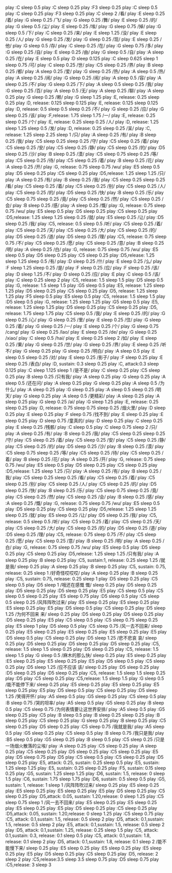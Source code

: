 play :C
sleep 0.5
play :C
sleep 0.25
play :F3
sleep 0.25
play :C
sleep 0.5
play :C
sleep 0.25
play :F3
sleep 0.25
play :C
sleep 2
/看/
play :E
sleep 0.25
/着/
play :G
sleep 0.25
/飞/
play :G
sleep 0.25
/舞/
play :E
sleep 0.25
/的/
play :G
sleep 0.5
/尘/
play :E
sleep 0.25
/埃/
play :G
sleep 0.75
/掉/
play :G
sleep 0.5
/下/
play :C
sleep 0.25
/来/
play :E
sleep 1.25
/没/
play :E
sleep 0.25
/人/
play :G
sleep 0.25
/发/
play :G
sleep 0.25
/现/
play :E
sleep 0.25
/他/
play :G
sleep 0.5
/存/
play :C
sleep 0.25
/在/
play :G
sleep 0.75
/多/
play :G
sleep 0.25
/自/
play :E
sleep 0.25
/由/
play :G
sleep 0.5
/自/
play :A
sleep 0.25
/在/
play :E
sleep 0.5
play :D
sleep 0.125
play :C
sleep 0.625
sleep 1
sleep 0.75
/可/
play :C
sleep 0.25
/世/
play :C5
sleep 0.25
/界/
play :B
sleep 0.25
/都/
play :A
sleep 0.25
/爱/
play :G
sleep 0.25
/热/
play :A
sleep 0.5
/热/
play :A
sleep 0.25
/闹/
play :G
sleep 0.25
/闹/
play :A
sleep 0.5
/容/
play :A
sleep 0.25
/不/
play :G
sleep 0.25
/下/
play :A
sleep 0.5
sleep 0.25
/我/
play :G
sleep 0.25
/百/
play :A
sleep 0.5
/无/
play :A
sleep 0.25
/聊/
play :A
sleep 0.25
play :G
sleep 0.25
/赖/
play :G
sleep 1.25
play :E, release: 0.25
sleep 0.25
play :D, release: 0.125
sleep 0.125
play :E, release: 0.125
sleep 0.125
play :D, release: 0.5
sleep 0.5
sleep 0.25
/不/
play :G
sleep 0.25
/应/
play :G
sleep 0.25
/该/
play :F,release: 1.75
sleep 1.75
/一/
play :E, release: 0.25
sleep 0.25
/个/
play :E, release: 0.25
sleep 0.25
/人/
play :D, release: 1.25
sleep 1.25
sleep 0.5
/发/
play :D, release: 0.25
sleep 0.25
/呆/
play :C, release: 1.25
sleep 2.25
sleep 1
/只/
play :A
sleep 0.25
/有/
play :B
sleep 0.25
/我/
play :C5
sleep 0.25
sleep 0.25
/守/
play :C5
sleep 0.25
/着/
play :C5
sleep 0.25
/安/
play :C5
sleep 0.25
/静/
play :C5
sleep 0.25
/的/
play :D5
sleep 0.25
/沙/
play :B
sleep 0.25
/漠/
play :C5
sleep 0.75
sleep 0.25
/等/
play :C5
sleep 0.25
/待/
play :C5
sleep 0.25
/着/
play :B
sleep 0.25
/花/
play :A
sleep 0.25
/开/
play :G, release: 0.75
sleep 0.75
/wu/
play :E5
sleep 0.5
play :D5
sleep 0.25
play :C5
sleep 0.25
play :D5,release: 1.25
sleep 1.25
/只/
play :A
sleep 0.25
/有/
play :B
sleep 0.25
/我/
play :C5
sleep 0.25
sleep 0.25
/看/
play :C5
sleep 0.25
/着/
play :C5
sleep 0.25
/别/
play :C5
sleep 0.25
/人/
play :C5
sleep 0.25
/的/
play :D5
sleep 0.25
/快/
play :B
sleep 0.25
/乐/
play :C5
sleep 0.75
sleep 0.25
/竟/
play :C5
sleep 0.25
/然/
play :C5
sleep 0.25
/会/
play :B
sleep 0.25
/感/
play :A
sleep 0.25
/慨/
play :G, release: 0.75
sleep 0.75
/wu/
play :E5
sleep 0.5
play :D5
sleep 0.25
play :C5
sleep 0.25
play :D5,release: 1.25
sleep 1.25
sleep 0.25
/就/
play :E5
sleep 0.25
/让/
play :D5
sleep 0.25
/我/
play :C5, release: 0.5
sleep 0.5
/听/
play :C5
sleep 0.25
/着/
play :C5
sleep 0.25
/天/
play :C5
sleep 0.25
/大/
play :C5
sleep 0.25
/的/
play :D5
sleep 0.25
/道/
play :D5
sleep 0.25
/理/
play :C5, release: 0.75
sleep 0.75
/不/
play :C5
sleep 0.25
/愿/
play :C5
sleep 0.25
/意/
play :B
sleep 0.25
/明/
play :A
sleep 0.25
/白/
play :G, release: 0.75
sleep 0.75
/wu/
play :E5
sleep 0.5
play :D5
sleep 0.25
play :C5
sleep 0.25
play :D5,release: 1.25
sleep 1.25
sleep 0.5
/有/
play :D
sleep 0.25
/什/
play :E
sleep 0.25
/么/
play :F
sleep 1.25
sleep 0.25
/是/
play :F
sleep 0.25
/应/
play :F
sleep 0.25
/该/
play :D
sleep 1.25
/不/
play :D
sleep 0.25
/应/
play :E
play :C
sleep 0.5
/该/
play :C
sleep 0.25
sleep 2
play :C5, release: 1.5
sleep 1.5
play :D5
sleep 0.5
play :G, release: 1.5
sleep 1.5
play :G5
sleep 0.5
play :E5, release: 1.25
sleep 1.25
play :D5
sleep 0.25
play :C5
sleep 0.25
play :D5, release: 1.25
sleep 1.25
play :F5
sleep 0.5
play :E5
sleep 0.5
play :C5, release: 1.5
sleep 1.5
play :D5
sleep 0.5
play :G, release: 1.25
sleep 1.25
play :G5
sleep 0.5
play :E5, release: 1.25
sleep 1.25
play :D5
sleep 0.25
play :C5
sleep 0.25
play :D5, release: 1.75
sleep 1.75
play :C5
sleep 0.5
/我/
play :E
sleep 0.25
/的/
play :G
sleep 0.25
/心/
play :G
sleep 0.25
/里/
play :E
sleep 0.25
/住/
play :G
sleep 0.25
/着/
play :G
sleep 0.25
/一/
play :E
sleep 0.25
/个/
play :G
sleep 0.75
/cang/
play :G
sleep 0.25
/lao/
play :E
sleep 0.25
/de/
play :G
sleep 0.25
/xiao/
play :C
sleep 0.5
/hai/
play :E
sleep 0.25
sleep 2
/如/
play :E
sleep 0.25
/果/
play :G
sleep 0.25
/世/
play :G
sleep 0.25
/界/
play :E
sleep 0.25
/听不/
play :G
sleep 0.25
play :G
sleep 0.25
/明白/
play :A
sleep 0.5
play :E
sleep 0.5
sleep 0.25
/对/
play :E
sleep 0.25
/影子/
play :F
sleep 0.25
play :E
sleep 0.25
/表白/
play :D, sustain: 0.3
sleep 0.25
play :C, attack:0.3
sleep 0.125
play :C
sleep 1.125
sleep 1
/是不是/
play :C
sleep 0.25
play :C5
sleep 0.25
play :B
sleep 0.25
/只有我/
play :A
sleep 0.25
play :G
sleep 0.25
play :A
sleep 0.5
/还在问/
play :A
sleep 0.25
play :G
sleep 0.25
play :A
sleep 0.5
/为什么/
play :A
sleep 0.25
play :G
sleep 0.25
play :A
sleep 0.5
sleep 0.25
/明天/
play :G
sleep 0.25
play :A
sleep 0.5
/更精彩/
play :A
sleep 0.25
play :A
sleep 0.25
play :G
sleep 0.25
/ai/
play :G
sleep 1.25
play :E, release: 0.25
sleep 0.25
play :D, release: 0.75
sleep 0.75
sleep 0.25
/烟火里/
play :D
sleep 0.25
play :E
sleep 0.25
play :F
sleep 0.75
/找不到/
play :E
sleep 0.25
play :E
sleep 0.25
play :D
sleep 0.75
/童真的/
play :D
sleep 0.25
play :C
sleep 0.25
play :E
sleep 0.25
/残骸/
play :C
sleep 0.5
play :C
sleep 0.75
sleep 2
/只/
play :A
sleep 0.25
/有/
play :B
sleep 0.25
/我/
play :C5
sleep 0.25
sleep 0.25
/守/
play :C5
sleep 0.25
/着/
play :C5
sleep 0.25
/安/
play :C5
sleep 0.25
/静/
play :C5
sleep 0.25
/的/
play :D5
sleep 0.25
/沙/
play :B
sleep 0.25
/漠/
play :C5
sleep 0.75
sleep 0.25
/等/
play :C5
sleep 0.25
/待/
play :C5
sleep 0.25
/着/
play :B
sleep 0.25
/花/
play :A
sleep 0.25
/开/
play :G, release: 0.75
sleep 0.75
/wu/
play :E5
sleep 0.5
play :D5
sleep 0.25
play :C5
sleep 0.25
play :D5,release: 1.25
sleep 1.25
/只/
play :A
sleep 0.25
/有/
play :B
sleep 0.25
/我/
play :C5
sleep 0.25
sleep 0.25
/看/
play :C5
sleep 0.25
/着/
play :C5
sleep 0.25
/别/
play :C5
sleep 0.25
/人/
play :C5
sleep 0.25
/的/
play :D5
sleep 0.25
/快/
play :B
sleep 0.25
/乐/
play :C5
sleep 0.75
sleep 0.25
/竟/
play :C5
sleep 0.25
/然/
play :C5
sleep 0.25
/会/
play :B
sleep 0.25
/感/
play :A
sleep 0.25
/慨/
play :G, release: 0.75
sleep 0.75
/wu/
play :E5
sleep 0.5
play :D5
sleep 0.25
play :C5
sleep 0.25
play :D5,release: 1.25
sleep 1.25
sleep 0.25
/就/
play :E5
sleep 0.25
/让/
play :D5
sleep 0.25
/我/
play :C5, release: 0.5
sleep 0.5
/听/
play :C5
sleep 0.25
/着/
play :C5
sleep 0.25
/天/
play :C5
sleep 0.25
/大/
play :C5
sleep 0.25
/的/
play :D5
sleep 0.25
/道/
play :D5
sleep 0.25
/理/
play :C5, release: 0.75
sleep 0.75
/不/
play :C5
sleep 0.25
/愿/
play :C5
sleep 0.25
/意/
play :B
sleep 0.25
/明/
play :A
sleep 0.25
/白/
play :G, release: 0.75
sleep 0.75
/wu/
play :E5
sleep 0.5
play :D5
sleep 0.25
play :C5
sleep 0.25
play :D5,release: 1.25
sleep 1.25
/只有我/
play :A
sleep 0.25
play :B
sleep 0.25
play :C5, sustain:1, release: 0.25
sleep 1.25
/就是我/
sleep 0.25
play :A
sleep 0.25
play :B
sleep 0.25
play :C5, sustain: 0.75, release: 0.25
sleep 1
/好奇怪哎哎哎/
play :A
sleep 0.25
play :B
sleep 0.25
play :C5, sustain: 0.75,  release: 0.25
sleep 1
play :D5
sleep 0.25
play :C5
sleep 0.5
play :D5
sleep 1
/哦还在感慨 慨/
sleep 0.25
play :D5
sleep 0.25
play :D5
sleep 0.25
play :D5
sleep 0.25
play :E5
play :C5
sleep 0.5
play :C5
sleep 0.5
sleep 0.25
play :E5
sleep 0.75
play :D5
sleep 0.5
play :C5
sleep 0.5
sleep 0.25
/风阵阵吹过来/
play :E5
sleep 0.25
play :E5
sleep 0.25
play :E5
sleep 0.25
play :E5
play :D5
sleep 0.5
play :C5
sleep 0.25
play :D5
sleep 1.25
/为何不回来 来/
sleep 0.25
play :D5
sleep 0.25
play :D5
sleep 0.25
play :D5
sleep 0.25
play :E5
play :C5
sleep 0.5
play :C5
sleep 0.75
sleep 0.25
play :E5
sleep 1
play :D5
sleep 0.5
play :C5
sleep 0.75
/风一去不回来/
sleep 0.25
play :E5
sleep 0.25
play :E5
sleep 0.25
play :E5
sleep 0.25
play :E5
play :D5
sleep 0.5
play :C5
sleep 0.25
play :D5
sleep 1.25
/悲不悲哀 哀/
sleep 0.25
play :D5
sleep 0.25
play :D5
sleep 0.25
play :D5
sleep 0.25
play :C5, release: 1.5
sleep 1.5
sleep 0.25
play :D5
sleep 0.25
play :C5, release: 1.5
sleep 1.5
play :G
sleep 0.5
/麻木的那么快/
sleep 0.25
play :E5
sleep 0.25
play :E5
sleep 0.25
play :E5
sleep 0.25
play :E5
play :D5
sleep 0.5
play :C5
sleep 0.25
play :D5
sleep 1.25
/应不应该 该/
sleep 0.25
play :D5
sleep 0.25
play :D5
sleep 0.25
play :D5
sleep 0.25
play :C5, release: 1.5
sleep 1.5
sleep 0.25
play :D5
play :C5
sleep 0.25
play :C5,release: 1.5
sleep 1.5
play :G
sleep 0.5
/能不能停下来/
sleep 0.25
play :E5
sleep 0.25
play :E5
sleep 0.25
play :E5
sleep 0.25
play :E5
play :D5
sleep 0.5
play :C5
sleep 0.25
play :D5
sleep 1.25
/笑得开怀/
play :A5
sleep 0.5
play :G5
sleep 0.25
play :C5
sleep 0.5
play :B
sleep 0.75
/哭的坦率/
play :A5
sleep 0.5
play :G5
sleep 0.25
play :B
sleep 0.5
play :C5
sleep 0.75
/为何表情要让这世界安排/
play :A5
sleep 0.5
play :G5
sleep 0.25
play :C5
play :B
sleep 0.5
play :B
sleep 0.25
sleep 0.25
play :B
sleep 0.25
play :C5
sleep 0.25
play :G
sleep 0.25
play :B
sleep 0.25
play :C5
sleep 0.25
play :D5
sleep 0.25
play :C5
sleep 0.75
/我就是我/
play :A5
sleep 0.5
play :G5
sleep 0.25
play :C5
sleep 0.5
play :B
sleep 0.75
/我只是我/
play :B5
sleep 0.5
play :G5
sleep 0.25
play :B
sleep 0.5
play :C5
sleep 0.25
/只是一场烟火散落的尘埃/
play :A
sleep 0.25
play :C5
sleep 0.25
play :A
sleep 0.25
play :C5
sleep 0.25
play :D5
sleep 0.25
play :C5
sleep 0.25
play :E5
play :D5
sleep 0.75
play :D5
play :C5
sleep 0.5
play :C5
sleep 0.25
play :D5
sleep 0.25
play :E5, attack: 0.25, sustain: 0.25
sleep 0.5
play :E5,  sustain: 1.25
sleep 1.25
play :E5,  sustain: 0.25
sleep 0.25
play :F5, sustain: 0.15
sleep 0.25
play :G5,  sustain: 1.25
sleep 1.25
play :D6, sustain: 1.5, release: 0
sleep 1.5
play :C6,  sustain: 1.75
sleep 1.75
play :D6,  sustain: 0.5
sleep 0.5
play :G5,  sustain: 1, release: 1
sleep 1
/风阵阵吹过来/
sleep 0.25
play :E5
sleep 0.25
play :E5
sleep 0.25
play :E5
sleep 0.25
play :E5
play :D5
sleep 0.25
play :C5
sleep 0.25
play :D5,attack: 0.05, sustain: 1.20,release: 0
sleep 1.25
play :C5
sleep 0.75
sleep 1
/风一去不回来/
play :E5
sleep 0.25
play :E5
sleep 0.25
play :E5
sleep 0.25
play :E5
play :D5
sleep 0.25
play :C5
sleep 0.25
play :D5,attack: 0.05, sustain: 1.20,release: 0
sleep 1.25
play :C5
sleep 0.75
play :C5, attack: 0.1,sustain: 1.5, release: 0.5
sleep 2
play :D5, attack: 0.1,sustain: 1.5, release: 0.5
sleep 2
play :E5, attack: 0.1,sustain: 1.5, release: 0.5
sleep 2
play :D5, attack: 0.1,sustain: 1.25, release: 0.25
sleep 1.5
play :C5, attack: 0.1,sustain: 0.3, release: 0.1
sleep 0.5
play :C5, attack: 0.1,sustain: 1.8, release: 0.1
sleep 2
play :D5, attack: 0.1,sustain: 1.8, release: 0.1
sleep 2
/能不能慢下来/
sleep 0.25
play :E5
sleep 0.25
play :E5
sleep 0.25
play :E5
sleep 0.25
play :E5
play :D5
sleep 0.25
play :C5
sleep 0.25
play :D5, release: 2
sleep 2
play :C5,release:3.5
sleep 3.5
sleep 0.75
play :D5
sleep 0.75
play :C5,release: 3
sleep 3
